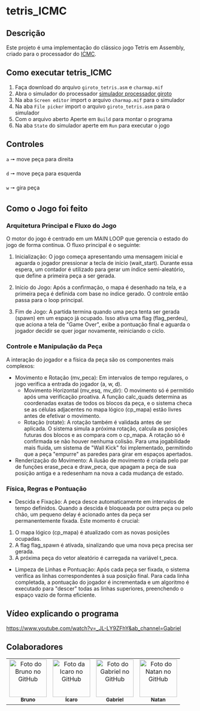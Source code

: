 # tetris_ICMC

## Descrição

Este projeto é uma implementação do clássico jogo Tetris em Assembly, criado para o processador do [ICMC](https://github.com/simoesusp/Processador-ICMC).

## Como executar tetris_ICMC

1. Faça download do arquivo `giroto_tetris.asm` e `charmap.mif`
2. Abra o simulador do processador [simulador processador giroto](https://proc.giroto.dev/)
3. Na aba `Screen editor` import o arquivo `charmap.mif` para o simulador
4. Na aba `File picker` import o arquivo `giroto_tetris.asm` para o simulador
5. Com o arquivo aberto Aperte em `Build` para montar o programa
6. Na aba `State` do simulador aperte em `Run` para executar o jogo

<!--Os projetos devem conter um Readme explicando o projeto e o software deve estar muito bem comentado!!-->
## Controles
`a` 🠖 move peça para direita 

`d` 🠖 move peça para esquerda 

`w` 🠖 gira peça 

## Como o Jogo foi feito
### Arquitetura Principal e Fluxo do Jogo
O motor do jogo é centrado em um MAIN LOOP que gerencia o estado do jogo de forma contínua. O fluxo principal é o seguinte:

1. Inicialização: O jogo começa apresentando uma mensagem inicial e aguarda o jogador pressionar a tecla de início (wait_start). Durante essa espera, um contador é utilizado para gerar um índice semi-aleatório, que define a primeira peça a ser gerada.

2. Início do Jogo: Após a confirmação, o mapa é desenhado na tela, e a primeira peça é definida com base no índice gerado. O controle então passa para o loop principal.

3. Fim de Jogo: A partida termina quando uma peça tenta ser gerada (spawn) em um espaço já ocupado. Isso ativa uma flag (flag_perdeu), que aciona a tela de "Game Over", exibe a pontuação final e aguarda o jogador decidir se quer jogar novamente, reiniciando o ciclo.

### Controle e Manipulação da Peça
A interação do jogador e a física da peça são os componentes mais complexos:

* Movimento e Rotação (mv_peca): Em intervalos de tempo regulares, o jogo verifica a entrada do jogador (a, w, d).
  * Movimento Horizontal (mv_esq, mv_dir): O movimento só é permitido após uma verificação proativa. A função calc_quads determina as coordenadas exatas de todos os blocos da peça, e o sistema checa se as células adjacentes no mapa lógico (cp_mapa) estão livres antes de efetivar o movimento.
  * Rotação (rotate): A rotação também é validada antes de ser aplicada. O sistema simula a próxima rotação, calcula as posições futuras dos blocos e as compara com o cp_mapa. A rotação só é confirmada se não houver nenhuma colisão. Para uma jogabilidade mais fluida, um sistema de "Wall Kick" foi implementado, permitindo que a peça "empurre" as paredes para girar em espaços apertados.
* Renderização do Movimento: A ilusão de movimento é criada pelo par de funções erase_peca e draw_peca, que apagam a peça de sua posição antiga e a redesenham na nova a cada mudança de estado.
### Física, Regras e Pontuação
* Descida e Fixação: A peça desce automaticamente em intervalos de tempo definidos. Quando a descida é bloqueada por outra peça ou pelo chão, um pequeno delay é acionado antes da peça ser permanentemente fixada. Este momento é crucial:
1. O mapa lógico (cp_mapa) é atualizado com as novas posições ocupadas.
2. A flag flag_spawn é ativada, sinalizando que uma nova peça precisa ser gerada.
3. A próxima peça do vetor aleatório é carregada na variável t_peca.
* Limpeza de Linhas e Pontuação: Após cada peça ser fixada, o sistema verifica as linhas correspondentes à sua posição final. Para cada linha completada, a pontuação do jogador é incrementada e um algoritmo é executado para "descer" todas as linhas superiores, preenchendo o espaço vazio de forma eficiente.

<!-- Obrigatório: incluir um VÍDEO DE VOCË explicando o projeto (pode ser somente uma captura de tela...) - Upa o vídeo no youtube ou no drive e poe o link no Readme. ==> Não coloque o Vídeo no Github/Gitlab-->
## Vídeo explicando o programa
https://www.youtube.com/watch?v=_JL-LY9ZFhY&ab_channel=Gabriel

## Colaboradores

<table>
  <tr>
    <td align="center">
      <a href="#">
        <img src="https://avatars.githubusercontent.com/u/168935277?v=4" width="100px;" alt="Foto do Bruno no GitHub"/><br>
        <sub>
          <b>Bruno</b>
        </sub>
      </a>
    </td>
    <td align="center">
      <a href="#">
        <img src="https://avatars.githubusercontent.com/u/92697229?v=4" width="100px;" alt="Foto da Icaro no GitHub"/><br>
        <sub>
          <b>Ícaro</b>
        </sub>
      </a>
    </td>
    <td align="center">
      <a href="#">
        <img src="https://avatars.githubusercontent.com/u/114399483?v=4" width="100px;" alt="Foto do Gabriel no GitHub"/><br>
        <sub>
          <b>Gabriel</b>
        </sub>
      </a>
    </td>
    <td align="center">
      <a href="#">
        <img src="https://avatars.githubusercontent.com/u/58113823?v=4" width="100px;" alt="Foto do Natan no GitHub"/><br>
        <sub>
          <b>Natan</b>
        </sub>
      </a>
    </td>
  </tr>
</table>
